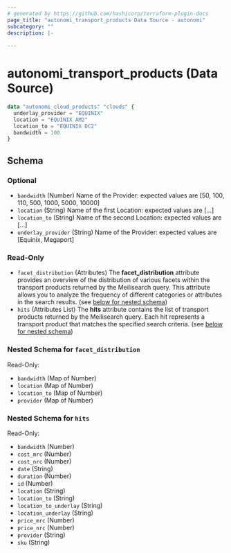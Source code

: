 ```yaml
---
# generated by https://github.com/hashicorp/terraform-plugin-docs
page_title: "autonomi_transport_products Data Source - autonomi"
subcategory: ""
description: |-
  
---
```


# autonomi_transport_products (Data Source)

```terraform
data "autonomi_cloud_products" "clouds" {
  underlay_provider = "EQUINIX"
  location = "EQUINIX AM2"
  location_to = "EQUINIX DC2"
  bandwidth = 100
} 
```

<!-- schema generated by tfplugindocs -->
## Schema

### Optional

- `bandwidth` (Number) Name of the Provider: expected values are [50, 100, 110, 500, 1000, 5000, 10000]
- `location` (String) Name of the first Location: expected values are [...]
- `location_to` (String) Name of the second Location: expected values are [...]
- `underlay_provider` (String) Name of the Provider: expected values are [Equinix, Megaport]

### Read-Only

- `facet_distribution` (Attributes) The **facet_distribution** attribute provides an overview of the distribution of
various facets within the transport products returned by the Meilisearch query. This attribute allows you to analyze
the frequency of different categories or attributes in the search results. (see [below for nested schema](#nestedatt--facet_distribution))
- `hits` (Attributes List) The **hits** attribute contains the list of transport products returned by the Meilisearch
query. Each hit represents a transport product that matches the specified search criteria.
(see [below for nested schema](#nestedatt--hits))

<a id="nestedatt--facet_distribution"></a>
### Nested Schema for `facet_distribution`

Read-Only:

- `bandwidth` (Map of Number)
- `location` (Map of Number)
- `location_to` (Map of Number)
- `provider` (Map of Number)

<a id="nestedatt--hits"></a>
### Nested Schema for `hits`

Read-Only:

- `bandwidth` (Number)
- `cost_mrc` (Number)
- `cost_nrc` (Number)
- `date` (String)
- `duration` (Number)
- `id` (Number)
- `location` (String)
- `location_to` (String)
- `location_to_underlay` (String)
- `location_underlay` (String)
- `price_mrc` (Number)
- `price_nrc` (Number)
- `provider` (String)
- `sku` (String)
